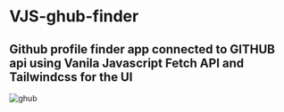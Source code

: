 # VJS-ghub-finder
## Github profile finder app connected to GITHUB api using Vanila Javascript Fetch API and Tailwindcss for the UI

![ghub](https://user-images.githubusercontent.com/39158843/169680226-d698e092-b0b2-4535-a540-247942db76d3.PNG)
